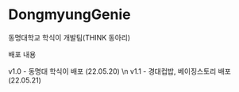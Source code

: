# DongmyungGenie
동명대학교 학식이 개발팀(THINK 동아리)

배포 내용

v1.0 - 동명대 학식이 배포 (22.05.20) \n
v1.1 - 경대컵밥, 베이징스토리 배포 (22.05.21)
